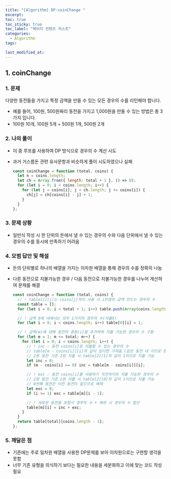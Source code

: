 ```yaml
---
title: "[Algorithm] DP-coinChange "
excerpt:
toc: true
toc_sticky: true
toc_label: "페이지 컨텐츠 리스트"
categories:
  - Algorithm
tags:

last_modified_at:
---
```


## **1. coinChange**

### 1. 문제

다양한 동전들을 가지고 특정 금액을 만들 수 있는 모든 경우의 수를 리턴해야 합니다.

- 예를 들어, 100원, 500원짜리 동전을 가지고 1,000원을 만들 수 있는 방법은 총 3가지 입니다.
- 100원 10개, 100원 5개 + 500원 1개, 500원 2개

### 2. 나의 풀이

- 이 중 루프를 사용하여 DP 방식으로 경우의 수 계산 시도
- 과거 거스름돈 관련 유사문항과 비슷하게 풀이 시도하였으나 실패

  ```javascript
  const coinChange = function (total, coins) {
    let n = coins.length;
    let ch = Array.from({ length: total + 1 }, () => 0);
    for (let i = 0; i < coins.length; i++) {
      for (let j = coins[i]; j < ch.length; j += coins[i]) {
        ch[j] = ch[coins[i] - j] + 1;
      }
    }
  };
  ```

### 3. 문제 상황

- 일반식 작성 시 한 단위의 돈에서 낼 수 있는 경우의 수와 다음 단위에서 낼 수 있는 경우의 수를 동시에 만족하기 어려움

### 4. 모범 답안 및 해설

- 돈의 단위별로 하나의 배열을 가지는 이차원 배열을 통해 경우의 수를 정확히 나눔
- 다른 동전으로 지불가능한 경우 / 다음 동전으로 지불가능한 경우를 나누어 계산하여 문제를 해결

  ```javascript
  const coinChange = function (total, coins) {
    // ! table[i][j]는 coins[j]까지 사용 시 i만큼의 금액 만드는 경우의 수
    const table = [];
    for (let i = 0; i < total + 1; i++) table.push(Array(coins.length).fill(0));

    // ! 금액 0에 대해서는 모두 1가지의 경우의 수(지불X)
    for (let i = 0; i < coins.length; i++) table[0][i] = 1;

    // ! 금액(m)에 대해 동전의 종류(i)을 추가하며 지불 가능한 경우의 수 구함
    for (let m = 1; m <= total; m++) {
      for (let i = 0; i < coins.length; i++) {
        // ! inc : 동전 coins[i]로 지불할 수 있는 경우의 수
        // table[m - coins[i]][i]의 값이 있다면 가져옴 (같은 동전 내 이므로 행이 바뀜)
        // 2원 동전 기준 2원 지불 시 table[2][1]의 값이 1이므로 지불 가능
        let inc = 0;
        if (m - coins[i] >= 0) inc = table[m - coins[i]][i];

        // ! exc : 동전 coins[i]를 사용하기 직전까지의 지불 가능한 경우의 수
        // 2원 동전 기준 2원 지불 시 table[2][0]의 값이 1이므로 지불 가능
        // 0번째 동전은 이전 동전이 없으므로 배제
        let exc = 0;
        if (i >= 1) exc = table[m][i - 1];

        // ! 새로운 동전을 포함시 경우의 수 + 제외 시 경우의 수 합산
        table[m][i] = inc + exc;
      }
    }
    return table[total][coins.length - 1];
  };
  ```

### 5. 깨달은 점

- 기존에는 주로 일차원 배열을 사용한 DP문제를 보아 이차원으로는 구현할 생각을 못함
- 너무 기존 유형을 의식하기 보다는 필요한 내용을 세분화하고 이에 맞는 코드 작성 필요
